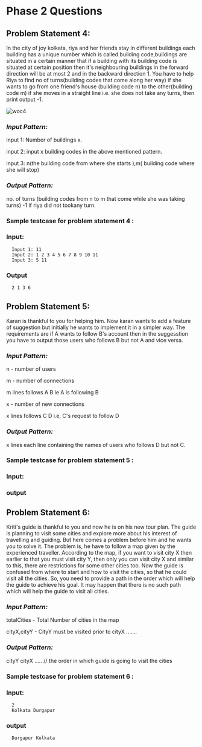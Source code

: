 # Phase 2 Questions

## Problem Statement 4:

In the city of joy kolkata, riya and her friends stay in different buildings each building has a unique number which is called building code,buildings are situated 
in a certain manner that if a building with its building code is situated at certain position then it's neighbouring buildings in the forward direction will be at most 
2 and in the backward direction 1. You have to help Riya to find no of turns(building codes that come along her way) if she wants to go from one friend's house (building
code n) to the other(building code m) if she moves in a straight line i.e. she does not take any turns, then print output -1.

![woc4](https://user-images.githubusercontent.com/61093320/147410632-800d7e4a-371c-4029-8574-83acbc16564e.png)


### *Input Pattern:*
 input 1: Number of buildings x.
 
 input 2: input x building codes in the above mentioned pattern.
 
 input 3: n(the building code from where she starts ),m( building code where she will stop)
 
 ### *Output Pattern:*
  no. of turns (building codes from n to m that come while she was taking turns)
  -1 if riya did not tookany turn.

### Sample testcase for problem statement 4 :


  ### Input:
      Input 1: 11
      Input 2: 1 2 3 4 5 6 7 8 9 10 11
      Input 3: 5 11

   ### Output 
      2 1 3 6
      
      
## Problem Statement 5:

Karan is thankful to you for helping him. Now karan wants to add a feature of suggestion but initially he wants to implement it in a simpler way. The requirements are if A wants to follow B's account then in the suggesstion you have to output those users who follows B but not A and vice versa.

### *Input Pattern:*
n - number of users

m - number of connections

m lines follows A B ie A is following B

x - number of new connections

x lines follows C D i.e, C's request to follow D

### *Output Pattern:*
x lines each line containing the names of users who follows D but not C.

### Sample testcase for problem statement 5 :

  ### Input:
    
   ### output 
   
   
## Problem Statement 6:

Kriti's guide is thankful to you and now he is on his new tour plan. The guide is planning to visit some cities and explore more about his interest of travelling and guiding. But here comes a problem before him and he wants you to solve it. The problem is, he have to follow a map given by the experienced traveller. According to the map, if you want to visit city X then earlier to that you must visit city Y, then only you can visit city X and similar to this, there are restrictions for some other cities too. Now the guide is confused from where to start and how to visit the cities, so that he could visit all the cities. So, you need to provide a path in the order which will help the guide to achieve his goal. It may happen that there is no such path which will help the guide to visit all cities.

### *Input Pattern:*
totalCities - Total Number of cities in the map

cityX,cityY - CityY must be visited prior to cityX
.......

### *Output Pattern:*
cityY cityX ..... // the order in which guide is going to visit the cities


### Sample testcase for problem statement 6 :

  ### Input: 
      2
      Kolkata Durgapur
     
   ### output    
      Durgapur Kolkata
   
   
      
